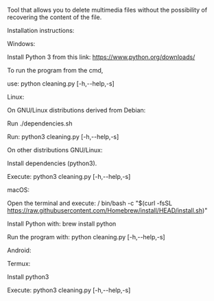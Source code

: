 Tool that allows you to delete multimedia files without the possibility of recovering the content of the file. 

Installation instructions:

Windows:

  Install Python 3 from this link: https://www.python.org/downloads/
   
  To run the program from the cmd, 
  
  use: python cleaning.py [-h,--help,-s]


Linux:

  On GNU/Linux distributions derived from Debian:
  
  Run ./dependencies.sh
  
  Run: python3 cleaning.py  [-h,--help,-s]

  On other distributions GNU/Linux:
  
  Install dependencies (python3).
   
  Execute: python3 cleaning.py [-h,--help,-s]



macOS:

  Open the terminal and execute: / bin/bash -c "$(curl -fsSL https://raw.githubusercontent.com/Homebrew/install/HEAD/install.sh)"
  
  Install Python with: brew install python
  
  Run the program with: python cleaning.py [-h,--help,-s]



Android:

 Termux:
 
 Install python3

 Execute: python3 cleaning.py [-h,--help,-s]
  
